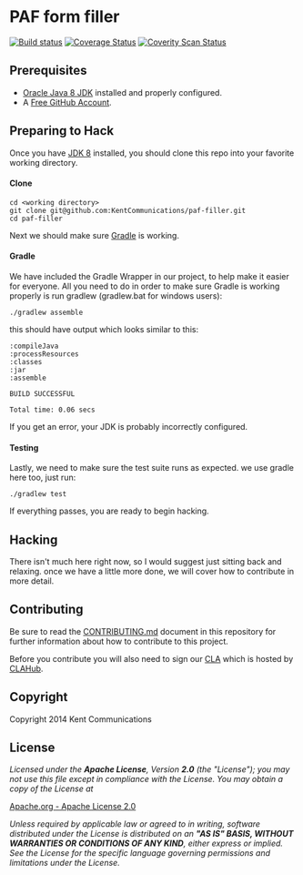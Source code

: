 PAF form filler
================

[![Build status](https://travis-ci.org/KentCommunications/paf-filler.svg)](https://travis-ci.org/KentCommunications/paf-filler)
[![Coverage Status](https://img.shields.io/coveralls/KentCommunications/paf-filler.svg)](https://coveralls.io/r/KentCommunications/paf-filler?branch=master)
[![Coverity Scan Status](https://scan.coverity.com/projects/3553/badge.svg)](https://scan.coverity.com/projects/3553)


Prerequisites
-------------

  - [Oracle Java 8 JDK](https://www.oracle.com/technetwork/java/javase/downloads/jdk8-downloads-2133151.html)
  installed and properly configured.
  - A [Free GitHub Account](https://github.com/signup/free).

Preparing to Hack
-----------------

Once you have [JDK 8](https://www.oracle.com/technetwork/java/javase/overview/index.html) installed,
you should clone this repo into your favorite working directory.

#### Clone

    cd <working directory>
    git clone git@github.com:KentCommunications/paf-filler.git
    cd paf-filler

Next we should make sure [Gradle](https://www.gradle.org/) is working.

#### Gradle

We have included the Gradle Wrapper in our project, to help make it easier for everyone.
All you need to do in order to make sure Gradle is working properly is run gradlew
(gradlew.bat for windows users):

    ./gradlew assemble

this should have output which looks similar to this:

    :compileJava
    :processResources
    :classes
    :jar
    :assemble

    BUILD SUCCESSFUL

    Total time: 0.06 secs

If you get an error, your JDK is probably incorrectly configured.

#### Testing

Lastly, we need to make sure the test suite runs as expected. we use gradle here too, just run:

    ./gradlew test

If everything passes, you are ready to begin hacking.

Hacking
-------

There isn't much here right now, so I would suggest just sitting back and relaxing.
once we have a little more done, we will cover how to contribute in more detail.

Contributing
------------

Be sure to read the [CONTRIBUTING.md](https://github.com/KyleChamberlin/paf-filler/blob/master/CONTRIBUTING.md)
document in this repository for further information about how to contribute to this project.

Before you contribute you will also need to sign our [CLA](https://www.clahub.com/agreements/KyleChamberlin/paf-filler)
which is hosted by [CLAHub](https://www.clahub.com/).

Copyright
---------

Copyright 2014 Kent Communications

License
-------

*Licensed under the __Apache License__, Version __2.0__ (the "License");
you may not use this file except in compliance with the License.
You may obtain a copy of the License at*

[Apache.org - Apache License 2.0](https://www.apache.org/licenses/LICENSE-2.0)

*Unless required by applicable law or agreed to in writing, software
distributed under the License is distributed on an __"AS IS" BASIS,
WITHOUT WARRANTIES OR CONDITIONS OF ANY KIND__, either express or implied.
See the License for the specific language governing permissions and
limitations under the License.*
